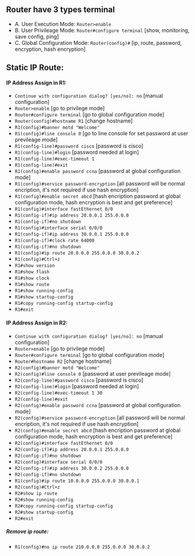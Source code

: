 ## Router have 3 types terminal
- A. User Execution Mode: `Router>enable`
- B. User Privileage Mode: `Router#configure terminal` [show, monitoring, save config, ping]
- C. Global Configuration Mode: `Router(config)#` [ip, route, password, encryption, hash encryption]

## Static IP Route:
#### IP Address Assign in R1:
- `Continue with configuration dialog? [yes/no]: no` [manual configuration]
- `Router>enable` [go to privilege mode]
- `Router#configure terminal` [go to global configuration mode]
- `Router(config)#hostname R1` [change hostname]
- `R1(config)#banner motd "Welcome"`
- `R1(config)#line console 0` [go to line console for set password at user previleage mode]
- `R1(config-line)#password cisco` [password is cisco]
- `R1(config-line)#login` [password needed at login]
- `R1(config-line)#exec-timeout 1`
- `R1(config-line)#exit`
- `R1(config)#enable password ccna` [password at global configuration mode]
- `R1(config)#service password-encryption` [all password will be normal encription, it's not required if use hash encryption]
- `R1(config)#enable secret abcd` [hash encription password at global configuration mode, hash encryption is best and get preference]
- `R1(config)#interface fastEthernet 0/0`
- `R1(config-if)#ip address 20.0.0.1 255.0.0.0`
- `R1(config-if)#no shutdown`
- `R1(config)#interface serial 0/0/0`
- `R1(config-if)#ip address 30.0.0.1 255.0.0.0`
- `R1(config-if)#clock rate 64000`
- `R1(config-if)#no shutdown`
- `R1(config)#ip route 20.0.0.0 255.0.0.0 30.0.0.2`
- `R1(config)#Ctrl+z`
- `R1#show version`
- `R1#show flash`
- `R1#show clock`
- `R1#show route`
- `R1#show running-config`
- `R1#show startup-config`
- `R1#copy running-config startup-config`
- `R1#exit`

#### IP Address Assign in R2:
- `Continue with configuration dialog? [yes/no]: no` [manual configuration]
- `Router>enable` [go to privilege mode]
- `Router#configure terminal` [go to global configuration mode]
- `Router#hostname R2` [change hostname]
- `R2(config)#banner motd "Welcome"`
- `R2(config)#line console 0` [password at user previleage mode]
- `R2(config-line)#password cisco` [password is cisco]
- `R2(config-line)#login` [password needed at login]
- `R2(config-line)#exec-timeout 1 30`
- `R2(config-line)#exit`
- `R2(config)#enable password ccna` [password at global configuration mode]
- `R2(config)#service password-encryption` [all password will be normal encription, it's not required if use hash encryption]
- `R2(config)#enable secret abcd` [hash encription password at global configuration mode, hash encryption is best and get preference]
- `R2(config)#interface fastEthernet 0/0`
- `R2(config-if)#ip address 20.0.0.1 255.0.0.0`
- `R2(config-if)#no shutdown`
- `R2(config)#interface serial 0/0/0`
- `R2(config-if)#ip address 30.0.0.2 255.0.0.0`
- `R2(config-if)#no shutdown`
- `R1(config)#ip route 10.0.0.0 255.0.0.0 30.0.0.1`
- `R2(config)#Ctrl+z`
- `R2#show ip route`
- `R2#show running-config`
- `R2#copy running-config startup-config`
- `R2#show startup-config`
- `R2#exit`

##### Remove ip route:
- `R1(config)#no ip route 210.0.0.0 255.0.0.0 30.0.0.2`
